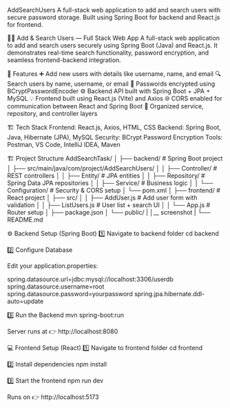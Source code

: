 AddSearchUsers
A full-stack web application to add and search users with secure password storage. Built using Spring Boot for backend and React.js for frontend.

🧑‍💻 Add & Search Users — Full Stack Web App
A full-stack web application to add and search users securely using Spring Boot (Java) and React.js.
It demonstrates real-time search functionality, password encryption, and seamless frontend-backend integration.

🚀 Features
➕ Add new users with details like username, name, and email
🔍 Search users by name, username, or email
🔐 Passwords encrypted using BCryptPasswordEncoder
⚙️ Backend API built with Spring Boot + JPA + MySQL
💡 Frontend built using React.js (Vite) and Axios
🌐 CORS enabled for communication between React and Spring Boot
🧾 Organized service, repository, and controller layers

🏗️ Tech Stack
Frontend: React.js, Axios, HTML, CSS
Backend: Spring Boot, Java, Hibernate (JPA), MySQL
Security: BCrypt Password Encryption
Tools: Postman, VS Code, IntelliJ IDEA, Maven

🏗️ Project Structure
AddSearchTask/
│
├── backend/                     # Spring Boot project
│   ├── src/main/java/com/project/AddSearchUsers/
│   │   ├── Controller/          # REST controllers
│   │   ├── Entity/              # JPA entities
│   │   ├── Repository/          # Spring Data JPA repositories
│   │   ├── Service/             # Business logic
│   │   └── Configuration/       # Security & CORS setup
│   └── pom.xml
│
├── frontend/                    # React project
│   ├── src/
│   │   ├── AddUser.js           # Add user form with validation
│   │   ├── ListUsers.js         # User list + search UI
│   │   └── App.js               # Router setup
│   ├── package.json
│   └── public/
|
│__ screenshot
|
└── README.md

⚙️ Backend Setup (Spring Boot)
1️⃣ Navigate to backend folder
cd backend

2️⃣ Configure Database

Edit your application.properties:

spring.datasource.url=jdbc:mysql://localhost:3306/userdb
spring.datasource.username=root
spring.datasource.password=yourpassword
spring.jpa.hibernate.ddl-auto=update

3️⃣ Run the Backend
mvn spring-boot:run


Server runs at 👉 http://localhost:8080

💻 Frontend Setup (React)
1️⃣ Navigate to frontend folder
cd frontend

2️⃣ Install dependencies
npm install

3️⃣ Start the frontend
npm run dev


Runs on 👉 http://localhost:5173
